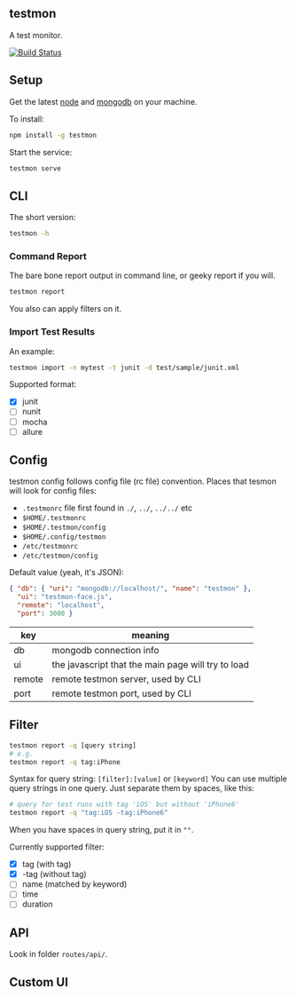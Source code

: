 ## testmon

A test monitor.

[![Build Status](https://travis-ci.org/xiaoxinghu/testmon.svg?branch=master)](https://travis-ci.org/xiaoxinghu/testmon)

## Setup
Get the latest [node](https://nodejs.org/) and [mongodb](http://www.mongodb.org) on your machine.

To install:

```bash
npm install -g testmon
```

Start the service:

```bash
testmon serve
```

## CLI

The short version:

```bash
testmon -h
```

### Command Report

The bare bone report output in command line, or geeky report if you will.

```bash
testmon report
```

You also can apply filters on it.

### Import Test Results

An example:

```bash
testmon import -n mytest -t junit -d test/sample/junit.xml
```

Supported format:

- [x] junit
- [ ] nunit
- [ ] mocha
- [ ] allure

## Config

testmon config follows config file (rc file) convention. Places that tesmon will look for config files:

- `.testmonrc` file first found in `./`, `../`, `../../` etc
- `$HOME/.testmonrc`
- `$HOME/.testmon/config`
- `$HOME/.config/testmon`
- `/etc/testmonrc`
- `/etc/testmon/config`

Default value (yeah, it's JSON):

```JSON
{ "db": { "uri": "mongodb://localhost/", "name": "testmon" },
  "ui": "testmon-face.js",
  "remote": "localhost",
  "port": 3000 }
```

| key | meaning |
| --- | --- |
| db | mongodb connection info |
| ui | the javascript that the main page will try to load |
| remote | remote testmon server, used by CLI |
| port | remote testmon port, used by CLI |

## Filter

```bash
testmon report -q [query string]
# e.g.
testmon report -q tag:iPhone
```

Syntax for query string: `[filter]:[value]` or `[keyword]`
You can use multiple query strings in one query. Just separate them by spaces, like this:

```bash
# query for test runs with tag 'iOS' but without 'iPhone6'
testmon report -q "tag:iOS -tag:iPhone6"
```

When you have spaces in query string, put it in `""`.

Currently supported filter:

- [x] tag (with tag)
- [x] -tag (without tag)
- [ ] name (matched by keyword)
- [ ] time
- [ ] duration

## API

Look in folder `routes/api/`.

## Custom UI

